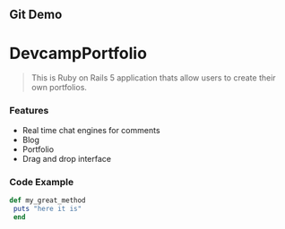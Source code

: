 
## Git Demo

# DevcampPortfolio


> This is Ruby on Rails 5 application thats allow users to create their own portfolios.

### Features

- Real time chat engines for comments
- Blog
- Portfolio
- Drag and drop interface

### Code Example

```ruby
def my_great_method
 puts "here it is"
 end

